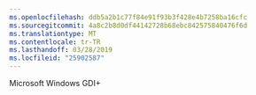 ```yaml
---
ms.openlocfilehash: ddb5a2b1c77f84e91f93b3f428e4b7258ba16cfc
ms.sourcegitcommit: 4a8c2b8d0df44142728b68ebc842575840476f6d
ms.translationtype: MT
ms.contentlocale: tr-TR
ms.lasthandoff: 03/28/2019
ms.locfileid: "25902587"
---
```

Microsoft Windows GDI+
